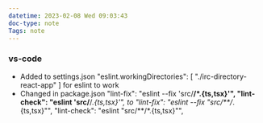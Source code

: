 ```yaml
---
datetime: 2023-02-08 Wed 09:03:43
doc-type: note
Tags: note
---
```


### vs-code
- Added to settings.json
	"eslint.workingDirectories": [ "./irc-directory-react-app" ] for eslint to work
- Changed in package.json
	"lint-fix": "eslint --fix 'src/**/*.{ts,tsx}'",
	"lint-check": "eslint 'src/**/*.{ts,tsx}'",
	to
	"lint-fix": "eslint --fix \"src/**/*.{ts,tsx}\"",
	"lint-check": "eslint \"src/**/*.{ts,tsx}\"",
